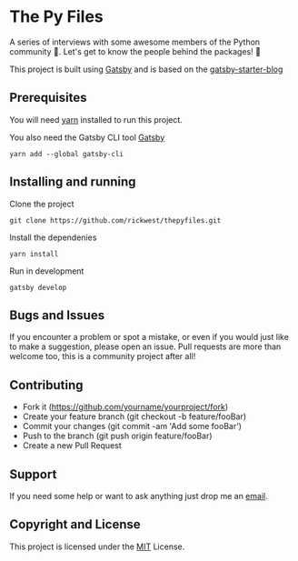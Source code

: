 # The Py Files

A series of interviews with some awesome members of the Python community 🐍. Let's get to know the people behind the packages! 🙂

This project is built using [Gatsby](https://www.gatsbyjs.org/) and is based on the [gatsby-starter-blog](https://github.com/gatsbyjs/gatsby-starter-blog)


## Prerequisites
You will need [yarn](https://yarnpkg.com) installed to run this project.

You also need the Gatsby CLI tool [Gatsby](https://www.gatsbyjs.org/) 

```yarn add --global gatsby-cli```


## Installing and running
Clone the project

```git clone https://github.com/rickwest/thepyfiles.git```

Install the dependenies

```yarn install```

Run in development

```gatsby develop```

## Bugs and Issues

If you encounter a problem or spot a mistake, or even if you would just like to make a suggestion, please open an issue. Pull requests are more than welcome too, this is a community project after all! 

## Contributing

- Fork it (https://github.com/yourname/yourproject/fork)
- Create your feature branch (git checkout -b feature/fooBar)
- Commit your changes (git commit -am 'Add some fooBar')
- Push to the branch (git push origin feature/fooBar)
- Create a new Pull Request

## Support

If you need some help or want to ask anything just drop me an [email](mailto:thepyfiles@gmail.com).

## Copyright and License

This project is licensed under the [MIT](https://choosealicense.com/licenses/mit/) License.
